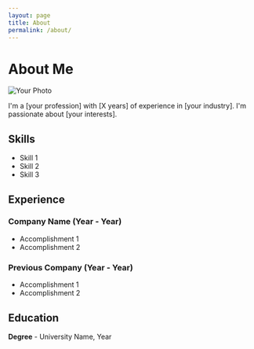 ```yaml
---
layout: page
title: About
permalink: /about/
---
```


# About Me

![Your Photo](assets/images/profile.jpg)

I'm a [your profession] with [X years] of experience in [your industry]. I'm passionate about [your interests].

## Skills

- Skill 1
- Skill 2
- Skill 3

## Experience

### Company Name (Year - Year)
- Accomplishment 1
- Accomplishment 2

### Previous Company (Year - Year)
- Accomplishment 1
- Accomplishment 2

## Education

**Degree** - University Name, Year
